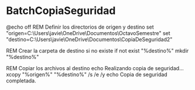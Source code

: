 # BatchCopiaSeguridad

@echo off
REM Definir los directorios de origen y destino
set "origen=C:\Users\javie\OneDrive\Documentos\OctavoSemestre"
set "destino=C:\Users\javie\OneDrive\Documentos\CopiaDeSeguridad2"

REM Crear la carpeta de destino si no existe
if not exist "%destino%" mkdir "%destino%"

REM Copiar los archivos al destino
echo Realizando copia de seguridad...
xcopy "%origen%" "%destino%" /s /e /y
echo Copia de seguridad completada.

